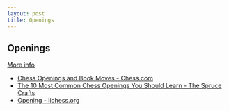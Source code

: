 ```yaml
---
layout: post
title: Openings
---
```

## Openings
[More info](https://www.thechesswebsite.com/chess-openings/)

- [Chess Openings and Book Moves - Chess.com](https://www.chess.com/openings)
- [The 10 Most Common Chess Openings You Should Learn - The Spruce Crafts](https://www.thesprucecrafts.com/most-common-chess-openings-611517)
- [Opening - lichess.org](https://lichess.org/opening)
